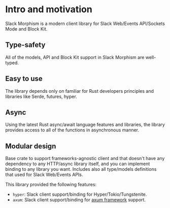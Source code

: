 # Intro and motivation

Slack Morphism is a modern client library for Slack Web/Events API/Sockets Mode and Block Kit.

## Type-safety 
All of the models, API and Block Kit support in Slack Morphism are well-typed.

## Easy to use
The library depends only on familiar for Rust developers principles and libraries like Serde, futures, hyper.

## Async
Using the latest Rust async/await language features and libraries, the library provides access to all of the functions 
in asynchronous manner.

## Modular design

Base crate to support frameworks-agnostic client and that doesn't have any dependency to any HTTP/async library itself, and you can implement binding to any library you want.
Includes also all type/models definitions that used for Slack Web/Events APIs.

This library provided the following features:
- `hyper`: Slack client support/binding for Hyper/Tokio/Tungstenite.
- `axum`:  Slack client support/binding for [axum framework](https://github.com/tokio-rs/axum) support.

